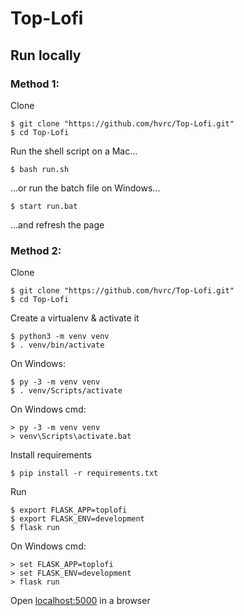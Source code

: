 # Top-Lofi

## Run locally

### Method 1:

Clone
```
$ git clone "https://github.com/hvrc/Top-Lofi.git"
$ cd Top-Lofi
```

Run the shell script on a Mac...
```
$ bash run.sh
```

...or run the batch file on Windows...
```
$ start run.bat
```
...and refresh the page

### Method 2:

Clone
```
$ git clone "https://github.com/hvrc/Top-Lofi.git"
$ cd Top-Lofi
```

Create a virtualenv & activate it
```
$ python3 -m venv venv
$ . venv/bin/activate
```

On Windows:
```
$ py -3 -m venv venv
$ . venv/Scripts/activate

```
On Windows cmd:
```
> py -3 -m venv venv
> venv\Scripts\activate.bat
```

Install requirements
```
$ pip install -r requirements.txt
```

Run
```
$ export FLASK_APP=toplofi
$ export FLASK_ENV=development
$ flask run
```

On Windows cmd:
```
> set FLASK_APP=toplofi
> set FLASK_ENV=development
> flask run
```

Open [localhost:5000](http://127.0.0.1:5000) in a browser
